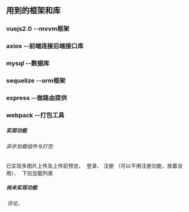  <h2>用到的框架和库</h2>
 <h3>vuejs2.0 --mvvm框架</h3>
 <h3>axios --前端连接后端接口库</h3>
 <h3>mysql --数据库</h3>
 <h3>sequelize --orm框架</h3>
 <h3>express --做路由提供</h3>
 <h3>webpack --打包工具</h3>
 
 <div>
 <h5>实现功能</h5>
 <h6>异步加载组件与打包</h6>
  已实现多图片上传及上传前预览、
  登录、
  注册 （可以不用注册功能，放着没用）、
  下拉加载列表
</div>
<div>
 <h5>尚未实现功能</h5>
  评论、
</div>
